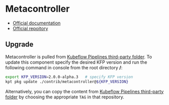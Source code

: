 # Metacontroller

- [Official documentation](https://metacontroller.github.io/metacontroller/)
- [Official repoitory](https://github.com/metacontroller/metacontroller)

## Upgrade

Metacontroller is pulled from [Kubeflow Pipelines third-party folder](https://github.com/kubeflow/pipelines/tree/master/manifests/kustomize/third-party/metacontroller). To update this component specify the desired KFP version and run the following command in console from the root directory **/**:

```bash
export KFP_VERSION=2.0.0-alpha.3   # specify KFP version
kpt pkg update ./contrib/metacontroller@${KFP_VERSION}
```

Alternatively, you can copy the content from [Kubeflow Pipelines third-party folder](https://github.com/kubeflow/pipelines/tree/master/manifests/kustomize/third-party/metacontroller) by choosing the appropriate `TAG` in that repository.

